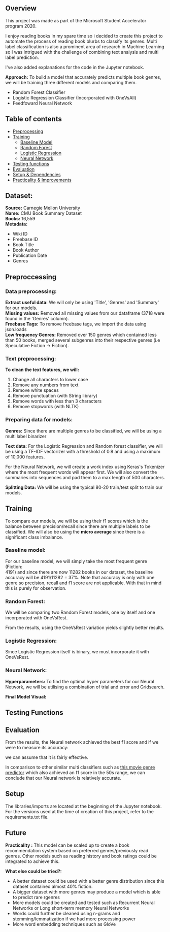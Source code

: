 

## Overview
This project was made as part of the Microsoft Student Accelerator program 2020.

I enjoy reading books in my spare time so i decided to create this project to automate the process of reading book blurbs to classify its genres. Multi label classification is also a prominent area of research in Machine Learning so I was intrigued with the challenge of combining text analysis and multi label prediction. 

I've also added explanations for the code in the Jupyter notebook.

**Approach:** 
To build a model that accurately predicts multiple book genres, we will be training three different models and comparing them. 
 - Random Forest Classifier
 - Logistic Regression Classifier (Incorporated with OneVsAll)
 - Feedfoward Neural Network

## Table of contents
* [Preprocessing](#preproccessing)
* [Training](#training)
   * [Baseline Model](#baseline-model)
  * [Random Forest](#random-forest)
  * [Logistic Regression](#logistic-regression)
  * [Neural Network](#neural-network)
* [Testing functions](#testing-functions)
* [Evaluation](#evaluation)
* [Setup & Dependencies](#setup)
*  [Practicality & Improvements](#future)

## Dataset:
**Source:** Carnegie Mellon University<br/>
**Name:** CMU Book Summary Dataset<br/>
**Books:** 16,559<br/>
**Metadata:**

 - Wiki ID
 - Freebase ID
 - Book Title
 - Book Author
 - Publication Date
 - Genres

## Preproccessing
### Data preprocessing:
**Extract useful data:** We will only be using 'Title', 'Genres' and 'Summary' for our models.<br/>
**Missing values:** Removed all missing values from our dataframe (3718 were found in the 'Genres' column).<br/>
**Freebase Tags:** To remove freebase tags, we import the data using json.loads<br/>
**Low frequency Genres:** Removed over 150 genres which contained less than 50 books, merged several subgenres into their respective genres (i.e Speculative Fiction -> Fiction).

### Text preprocessing:
**To clean the text features, we will:**

 1. Change all characters to lower case
 2. Remove any numbers from text
 3. Remove white spaces
 4. Remove punctuation (with String library)
 5. Remove words with less than 3 characters
 6. Remove stopwords (with NLTK)

### Preparing data for models:
**Genres:** Since there are multiple genres to be classified, we will be using a multi label binarizer 

**Text data:** For the Logistic Regression and Random forest classifier, we will be using a TF-IDF vectorizer with a threshold of 0.8 and using a maximum of 10,000 features. 

For the Neural Network, we will create a work index using Keras's Tokenizer where the most frequent words will appear first. We will also convert the summaries into sequences and pad them to a max length of 500 characters. 

**Splitting Data:** We will be using the typical 80-20 train/test split to train our models.

## Training
To compare our models, we will be using their f1 scores which is the balance between precision/recall since there are multiple labels to be classified. We will also be using the **micro average** since there is a significant class imbalance. 
### Baseline model:
For our baseline model, we will simply take the most frequent genre (Fiction:   
4191) and since there are now 11282 books in our dataset, the baseline accuracy will be 4191/11282 = 37%. Note that accuracy is only with one genre so precision, recall and f1 score are not applicable. With that in mind this is purely for observation.
### Random Forest:
We will be comparing two Random Forest models, one by itself and one incorporated with OneVsRest.

From the results, using the OneVsRest variation yields slightly better results.
### Logistic Regression:
Since Logistic Regression itself is binary, we must incorporate it with OneVsRest.

### Neural Network:
**Hyperparameters:** To find the optimal hyper parameters for our Neural Network, we will be utilising a combination of trial and error and Gridsearch.

**Final Model Visual:**


## Testing Functions

	
## Evaluation
From the results, the Neural network achieved the best f1 score and if we were to measure its accuracy: </br>

we can assume that it is fairly effective.

In comparison to other similar multi classifiers such as [this movie genre predictor](https://github.com/igblackadder/movie_prediction/blob/master/genre%20prediction%20model.ipynb) which also achieved an f1 score in the 50s range, we can conclude that our Neural network is relatively accurate. 

## Setup 
The libraries/imports are located at the beginning of the Jupyter notebook. For the versions used at the time of creation of this project, refer to the requirements.txt file. 

## Future
**Practicality :** This model can be scaled up to create a book recommendation system based on preferred genres/previously read genres. Other models such as reading history and book ratings could be integrated to achieve this.

**What else could be tried?:** 

 - A better dataset could be used with a better genre distribution since this dataset contained almost 40% fiction.
 - A bigger dataset with more genres may produce a model which is able to predict rare rgenres
 - More models could be created and tested such as Recurrent Neural Networks or Long short-term memory Neural Networks
 - Words could further be cleaned using n-grams and stemming/lemmatization if we had more processing power
 - More word embedding techniques such as GloVe

